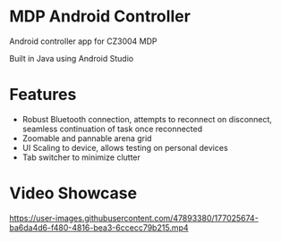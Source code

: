 # MDP Android Controller
Android controller app for CZ3004 MDP

Built in Java using Android Studio

# Features
- Robust Bluetooth connection, attempts to reconnect on disconnect, seamless continuation of task once reconnected
- Zoomable and pannable arena grid
- UI Scaling to device, allows testing on personal devices
- Tab switcher to minimize clutter

# Video Showcase
https://user-images.githubusercontent.com/47893380/177025674-ba6da4d6-f480-4816-bea3-6ccecc79b215.mp4

